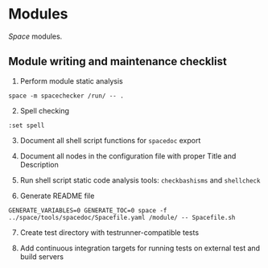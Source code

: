 # Modules

_Space_ modules.

## Module writing and maintenance checklist

1. Perform module static analysis

```
space -m spacechecker /run/ -- .
```

2. Spell checking
```
:set spell
```

3. Document all shell script functions for `spacedoc` export

4. Document all nodes in the configuration file with proper Title and Description

5. Run shell script static code analysis tools: `checkbashisms` and `shellcheck`

6. Generate README file
```
GENERATE_VARIABLES=0 GENERATE_TOC=0 space -f ../space/tools/spacedoc/Spacefile.yaml /module/ -- Spacefile.sh
```

7. Create test directory with testrunner-compatible tests

8. Add continuous integration targets for running tests on external test and build servers

